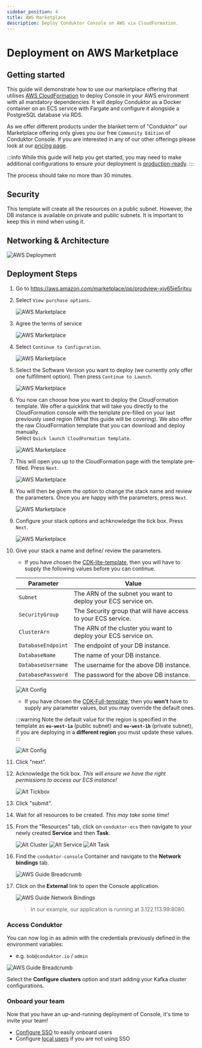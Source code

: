 ```yaml
---
sidebar_position: 4
title: AWS Marketplace
description: Deploy Conduktor Console on AWS via CloudFormation.
---
```


# Deployment on AWS Marketplace

## Getting started

This guide will demonstrate how to use our marketplace offering that utilises [AWS CloudFormation](https://aws.amazon.com/cloudformation/) to deploy Console in your AWS environment with all mandatory dependencies. It will deploy Conduktor as a Docker container on an ECS service with Fargate and configure it alongside a PostgreSQL database via RDS.

As we offer different products under the blanket term of "Conduktor" our Marketplace offering only gives you our free `Community Edition` of Conduktor Console. If you are interested in any of our other offerings please look at our [pricing page](https://conduktor.io/pricing).

:::info
While this guide will help you get started, you may need to make additional configurations to ensure your deployment is [production-ready](/platform/get-started/installation/hardware/#production-requirements).
:::

The process should take no more than 30 minutes.

## Security

This template will create all the resources on a public subnet. However, the DB instance is available on private and public subnets. It is important to keep this in mind when using it.

## Networking & Architecture

![AWS Deployment](assets/conduktor.ecs.drawio.svg)

## Deployment Steps

1. Go to https://aws.amazon.com/marketplace/pp/prodview-xjv65ie5rjtxu

2. Select `View purchase options`.

    ![AWS Marketplace](./assets/aws-marketplace-1.png)

3. Agree the terms of service

    ![AWS Marketplace](./assets/aws-marketplace-2.png)

4. Select `Continue to Configuration`.

    ![AWS Marketplace](./assets/aws-marketplace-3.png)

5. Select the Software Version you want to deploy (we currently only offer one fulfillment option). Then press `Continue to Launch`.

    ![AWS Marketplace](./assets/aws-marketplace-4.png)

6. You now can choose how you want to deploy the CloudFormation template. We offer a quicklink that will take you directly to the CloudFormation console with the template pre-filled on your last previously used region (What this guide will be covering). We also offer the raw CloudFormation template that you can download and deploy manually.<br>Select `Quick launch CloudFormation template`.

    ![AWS Marketplace](./assets/aws-marketplace-5.png)

7. This will open you up to the CloudFormation page with the template pre-filled. Press `Next`.

    ![AWS Marketplace](./assets/aws-marketplace-6.png)

8. You will then be givem the option to change the stack name and review the parameters. Once you are happy with the parameters, press `Next`.

    ![AWS Marketplace](./assets/aws-marketplace-7.png)

9. Configure your stack options and achknowledge the tick box. Press `Next`.

    ![AWS Marketplace](./assets/aws-marketplace-8.png)




8.  Give your stack a name and define/ review the parameters.

    - If you have chosen the [CDK-lite-template](https://github.com/conduktor/quickstart-conduktor-cloudformation/blob/main/templates/CDK-lite-template.yaml), then you will have to supply the following values before you can continue.

    | Parameter | Value |
    | -------- | ------- |
    | `Subnet` | The ARN of the subnet you want to deploy your ECS service on. |
    | `SecurityGroup` |  The Security group that will have access to your ECS service. |
    | `ClusterArn` | The ARN of the cluster you want to deploy your ECS service on. |
    | `DatabaseEndpoint` | The endpoint of your DB instance. |
    | `DatabaseName` | The name of your DB instance. |
    | `DatabaseUsername` | The username for the above DB instance. |
    | `DatabasePassword` | The password for the above DB instance. |

    ![Alt Config](assets/cloudformation-guide-3.png)

    - If you have chosen the [CDK-Full-template](https://github.com/conduktor/quickstart-conduktor-cloudformation/blob/main/templates/CDK-full-template.yaml), then you **won't** have to supply any parameter values, but you may override the default ones.

    :::warning
    Note the default value for the region is specified in the template as **`eu-west-1a`** (public subnet) and **`eu-west-1b`** (private subnet), if you are deploying in a **different region** you must update these values.
    :::

    ![Alt Config](assets/cloudformation-guide-4.png)

9.  Click "next".

10. Acknowledge the tick box. *This will ensure we have the right permissions to access our ECS instance!*

    ![Alt Tickbox](assets/cloudformation-guide-5.png)

11. Click "submit".

12. Wait for all resources to be created. *This may take some time!*

13. From the "Resources" tab, click on `conduktor-ecs` then navigate to your newly created **Service** and then **Task**.  

    ![Alt Cluster](assets/cloudformation-guide-6.png)
    ![Alt Service](assets/cloudformation-guide-7.png)
    ![Alt Task](assets/cloudformation-guide-8.png)

14. Find the `conduktor-console` Container and navigate to the **Network bindings** tab.

    ![AWS Guide Breadcrumb](assets/aws-guide-8.png)

15. Click on the **External** link to open the Console application.

    ![AWS Guide Network Bindings](assets/aws-guide-9.png)

    > In our example, our application is running at 3.122.113.99:8080.

### Access Conduktor

You can now log in as admin with the credentials previously defined in the environment variables:

- e.g. `bob@conduktor.io` / `admin`

![AWS Guide Breadcrumb](assets/aws-guide-10.png)

Select the **Configure clusters** option and start adding your Kafka cluster configurations.

### Onboard your team

Now that you have an up-and-running deployment of Console, it's time to invite your team!

 - [Configure SSO](/platform/category/configure-sso/) to easily onboard users
 - Configure [local users](/platform/get-started/configuration/user-authentication/local-admin-and-users/) if you are not using SSO
